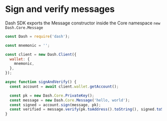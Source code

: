 # Sign and verify messages

Dash SDK exports the Message constructor inside the Core namespace `new Dash.Core.Message`

```js
const Dash = require('dash');

const mnemonic = '';

const client = new Dash.Client({
  wallet: {
    mnemonic,
  },
});

async function signAndVerify() {
  const account = await client.wallet.getAccount();

  const pk = new Dash.Core.PrivateKey();
  const message = new Dash.Core.Message('hello, world');
  const signed = account.sign(message, pk);
  const verified = message.verify(pk.toAddress().toString(), signed.toString());
}
```